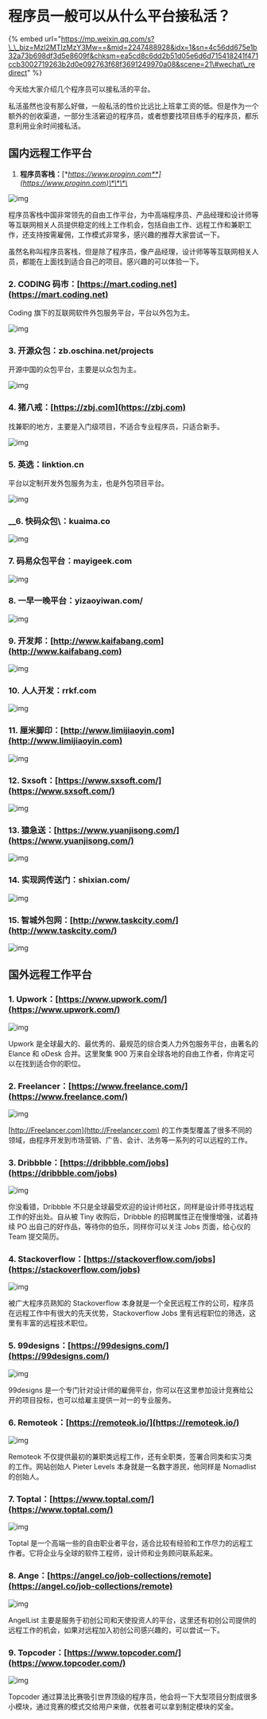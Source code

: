 # 程序员一般可以从什么平台接私活？

{% embed url="https://mp.weixin.qq.com/s?\_\_biz=MzI2MTIzMzY3Mw==&mid=2247488928&idx=1&sn=4c56dd675e1b32a73b698df3d5e8609f&chksm=ea5cd8c6dd2b51d05e6d6d715418241f471ccb3002719263b2d0e092763f68f3691249970a08&scene=21\#wechat\_redirect" %}



今天给大家介绍几个程序员可以接私活的平台。

私活虽然也没有那么好做，一般私活的性价比远比上班拿工资的低。但是作为一个额外的创收渠道，一部分生活窘迫的程序员，或者想要找项目练手的程序员，都乐意利用业余时间接私活。

## 国内远程工作平台

1. **程序员客栈：**[**https://www.proginn.com**](https://www.proginn.com)\*\*\*\*

![img](https://gitee.com/baicaihenxiao/imageDB/raw/master/uPic/jpg/2020/07/19/640-20200719133050064-133050.jpg)

程序员客栈中国非常领先的自由工作平台，为中高端程序员、产品经理和设计师等等互联网相关人员提供稳定的线上工作机会，包括自由工作、远程工作和兼职工作，还支持按需雇佣，工作模式非常多，感兴趣的推荐大家尝试一下。

虽然名称叫程序员客栈，但是除了程序员，像产品经理，设计师等等互联网相关人员，都能在上面找到适合自己的项目。感兴趣的可以体验一下。

### 2. CODING 码市：[https://mart.coding.net](https://mart.coding.net)

Coding 旗下的互联网软件外包服务平台，平台以外包为主。

![img](https://gitee.com/baicaihenxiao/imageDB/raw/master/uPic/jpg/2020/07/19/640-20200719133050148-133050.jpg)

### 3. 开源众包：zb.oschina.net/projects

开源中国的众包平台，主要是以众包为主。

![img](https://gitee.com/baicaihenxiao/imageDB/raw/master/uPic/jpg/2020/07/19/640-20200719133050374-133050.jpg)

### 4. 猪八戒：[https://zbj.com](https://zbj.com)

找兼职的地方，主要是入门级项目，不适合专业程序员，只适合新手。

![img](https://gitee.com/baicaihenxiao/imageDB/raw/master/uPic/jpg/2020/07/19/640-20200719133050601-133050.jpg)

### 5. 英选：linktion.cn

平台以定制开发外包服务为主，也是外包项目平台。

![img](https://gitee.com/baicaihenxiao/imageDB/raw/master/uPic/jpg/2020/07/19/640-20200719133050750-133050.jpg)

### _\_6. 快码众包\：kuaima.co

![img](https://gitee.com/baicaihenxiao/imageDB/raw/master/uPic/jpg/2020/07/19/640-20200719133050836-133050.jpg)

### 7. 码易众包平台：mayigeek.com

![img](https://gitee.com/baicaihenxiao/imageDB/raw/master/uPic/jpg/2020/07/19/640-20200719133050957-133051.jpg)

### 8. 一早一晚平台：yizaoyiwan.com/

![img](https://gitee.com/baicaihenxiao/imageDB/raw/master/uPic/jpg/2020/07/19/640-20200719133051047-133051.jpg)

### 9. 开发邦：[http://www.kaifabang.com](http://www.kaifabang.com)

![img](https://gitee.com/baicaihenxiao/imageDB/raw/master/uPic/jpg/2020/07/19/640-20200719133051195-133051.jpg)

### 10. 人人开发：rrkf.com

![img](https://gitee.com/baicaihenxiao/imageDB/raw/master/uPic/jpg/2020/07/19/640-20200719133051321-133051.jpg)

### 11. 厘米脚印：[http://www.limijiaoyin.com](http://www.limijiaoyin.com)

![img](https://gitee.com/baicaihenxiao/imageDB/raw/master/uPic/jpg/2020/07/19/640-20200719133051442-133051.jpg)

### 12. Sxsoft：[https://www.sxsoft.com/](https://www.sxsoft.com/)

![img](https://gitee.com/baicaihenxiao/imageDB/raw/master/uPic/jpg/2020/07/19/640-20200719133051568-133051.jpg)

### 13. 猿急送：[https://www.yuanjisong.com/](https://www.yuanjisong.com/)

![img](https://gitee.com/baicaihenxiao/imageDB/raw/master/uPic/jpg/2020/07/19/640-20200719133051688-133051.jpg)

### 14. 实现网传送门：shixian.com/

![img](https://gitee.com/baicaihenxiao/imageDB/raw/master/uPic/jpg/2020/07/19/640-20200719133051809-133051.jpg)

### 15. 智城外包网：[http://www.taskcity.com/](http://www.taskcity.com/)

![img](https://gitee.com/baicaihenxiao/imageDB/raw/master/uPic/jpg/2020/07/19/640-20200719133051971-133052.jpg)

## 国外远程工作平台

### 1. Upwork：[https://www.upwork.com/](https://www.upwork.com/)

![img](https://gitee.com/baicaihenxiao/imageDB/raw/master/uPic/jpg/2020/07/19/640-20200719133052094-133052.jpg)

Upwork 是全球最大的、最优秀的、最规范的综合类人力外包服务平台，由著名的 Elance 和 oDesk 合并。这里聚集 900 万来自全球各地的自由工作者，你肯定可以在找到适合你的职位。

### 2. Freelancer：[https://www.freelance.com/](https://www.freelance.com/)

![img](https://gitee.com/baicaihenxiao/imageDB/raw/master/uPic/jpg/2020/07/19/640-20200719133052280-133052.jpg)

[http://Freelancer.com](http://Freelancer.com) 的工作类型覆盖了很多不同的领域，由程序开发到市场营销、广告、会计、法务等一系列的可以远程的工作。

### 3. Dribbble：[https://dribbble.com/jobs](https://dribbble.com/jobs)

![img](https://gitee.com/baicaihenxiao/imageDB/raw/master/uPic/jpg/2020/07/19/640-20200719133052366-133052.jpg)

你没看错，Dribbble 不只是全球最受欢迎的设计师社区，同样是设计师寻找远程工作的好出处。自从被 Tiny 收购后，Dribbble 的招聘属性正在慢慢增强，试着持续 PO 出自己的好作品，等待你的伯乐，同样你可以关注 Jobs 页面，给心仪的 Team 提交简历。

### 4. Stackoverflow：[https://stackoverflow.com/jobs](https://stackoverflow.com/jobs)

![img](https://gitee.com/baicaihenxiao/imageDB/raw/master/uPic/jpg/2020/07/19/640-20200719133052543-133052.jpg)

被广大程序员熟知的 Stackoverflow 本身就是一个全民远程工作的公司，程序员在远程工作中有很大的先天优势，Stackoverflow Jobs 里有远程职位的筛选，这里有丰富的远程技术职位。

### 5. 99designs：[https://99designs.com/](https://99designs.com/)

![img](https://gitee.com/baicaihenxiao/imageDB/raw/master/uPic/jpg/2020/07/19/640-20200719133052741-133052.jpg)

99designs 是一个专门针对设计师的雇佣平台，你可以在这里参加设计竞赛给公开的项目投标，也可以给雇主提供一对一的专业服务。

### 6. Remoteok：[https://remoteok.io/](https://remoteok.io/)

![img](https://gitee.com/baicaihenxiao/imageDB/raw/master/uPic/jpg/2020/07/19/640-20200719133052827-133052.jpg)

Remoteok 不仅提供最初的兼职类远程工作，还有全职类，签署合同类和实习类的工作。网站创始人 Pieter Levels 本身就是一名数字游民，他同样是 Nomadlist 的创始人。

### 7. Toptal：[https://www.toptal.com/](https://www.toptal.com/)

![img](https://gitee.com/baicaihenxiao/imageDB/raw/master/uPic/jpg/2020/07/19/640-20200719133052973-133053.jpg)

Toptal 是一个高端一些的自由职业者平台，适合比较有经验和工作尽力的远程工作者。它将企业与全球的软件工程师，设计师和业务顾问联系起来。

### 8. Ange：[https://angel.co/job-collections/remote](https://angel.co/job-collections/remote)

![img](https://gitee.com/baicaihenxiao/imageDB/raw/master/uPic/jpg/2020/07/19/640-20200719133053124-133053.jpg)

AngelList 主要是服务于初创公司和天使投资人的平台，这里还有初创公司提供的远程工作的机会，如果对远程加入初创公司感兴趣的，可以尝试一下。

### 9. Topcoder：[https://www.topcoder.com/](https://www.topcoder.com/)

![img](https://gitee.com/baicaihenxiao/imageDB/raw/master/uPic/jpg/2020/07/19/640-20200719133053310-133053.jpg)

Topcoder 通过算法比赛吸引世界顶级的程序员，他会将一下大型项目分割成很多小模块，通过竞赛的模式交给用户来做，优胜者可以拿到制定模块的奖金。

